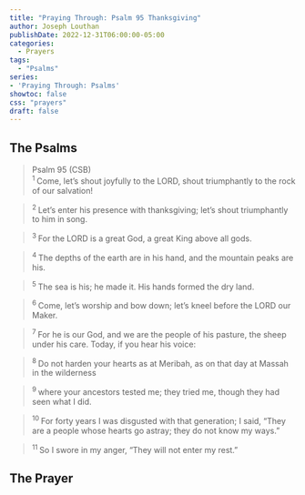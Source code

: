 ```yaml
---
title: "Praying Through: Psalm 95 Thanksgiving"
author: Joseph Louthan
publishDate: 2022-12-31T06:00:00-05:00
categories:
  - Prayers
tags:
  - "Psalms"
series:
- 'Praying Through: Psalms'
showtoc: false
css: "prayers"
draft: false
---
```

## The Psalms

>Psalm 95 (CSB)  
><sup> 1  </sup>Come, let’s shout joyfully to the LORD, shout triumphantly to the rock of our salvation! 

><sup> 2  </sup>Let’s enter his presence with thanksgiving; let’s shout triumphantly to him in song. 

><sup> 3  </sup>For the LORD is a great God, a great King above all gods. 

><sup> 4  </sup>The depths of the earth are in his hand, and the mountain peaks are his. 

><sup> 5  </sup>The sea is his; he made it. His hands formed the dry land. 

><sup> 6  </sup>Come, let’s worship and bow down; let’s kneel before the LORD our Maker. 

><sup> 7  </sup>For he is our God, and we are the people of his pasture, the sheep under his care. Today, if you hear his voice: 

><sup> 8  </sup>Do not harden your hearts as at Meribah, as on that day at Massah in the wilderness 

><sup> 9  </sup>where your ancestors tested me; they tried me, though they had seen what I did. 

><sup> 10  </sup>For forty years I was disgusted with that generation; I said, “They are a people whose hearts go astray; they do not know my ways.” 

><sup> 11  </sup>So I swore in my anger, “They will not enter my rest.”

## The Prayer

<div style="font-variant: small-caps;">

</div>

```text

```

